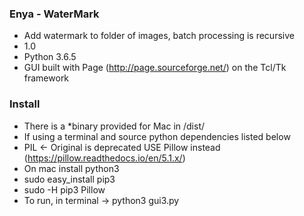 ### Enya - WaterMark ###

* Add watermark to folder of images, batch processing is recursive
* 1.0
* Python 3.6.5
* GUI built with Page (http://page.sourceforge.net/) on the Tcl/Tk framework

### Install ###

* There is a \*binary provided for Mac in /dist/
* If using a terminal and source python dependencies listed below
* PIL <- Original is deprecated USE Pillow instead (https://pillow.readthedocs.io/en/5.1.x/)
* On mac install python3
* sudo easy_install pip3
* sudo -H pip3 Pillow
* To run, in terminal -> python3 gui3.py
